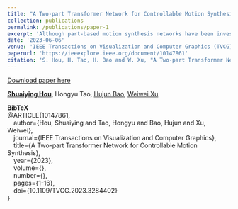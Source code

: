 ```yaml
---
title: "A Two-part Transformer Network for Controllable Motion Synthesis"
collection: publications
permalink: /publications/paper-1
excerpt: 'Although part-based motion synthesis networks have been investigated to reduce the complexity of modeling heterogeneous human motions, their computational cost remains prohibitive in interactive applications. To this end, we propose a novel two-part transformer network that aims to achieve high-quality, controllable motion synthesis results in real-time. Our network separates the skeleton into the upper and lower body parts, reducing the expensive cross-part fusion operations, and models the motions of each part separately through two streams of auto-regressive modules formed by multi-head attention layers. However, such a design might not sufficiently capture the correlations between the parts. We thus intentionally let the two parts share the features of the root joint and design a consistency loss to penalize the difference in the estimated root features and motions by these two auto-regressive modules, significantly improving the quality of synthesized motions. After training on our motion dataset, our network can synthesize a wide range of heterogeneous motions, like cartwheels and twists. Experimental and user study results demonstrate that our network is superior to state-of-the-art human motion synthesis networks in the quality of generated motions.'
date: '2023-06-06'
venue: 'IEEE Transactions on Visualization and Computer Graphics (TVCG)'
paperurl: 'https://ieeexplore.ieee.org/document/10147861'
citation: 'S. Hou, H. Tao, H. Bao and W. Xu, "A Two-part Transformer Network for Controllable Motion Synthesis," in IEEE Transactions on Visualization and Computer Graphics, doi: 10.1109/TVCG.2023.3284402.'
---
```


[Download paper here](https://ieeexplore.ieee.org/document/10147861)

<!-- Recommended citation: Your Name, You. (2010). "Paper Title Number 2." <i>Journal 1</i>. 1(2). -->
[**Shuaiying Hou**](https://houericsy.github.io/ShuaiyingHou/), Hongyu Tao, [Hujun Bao](http://www.cad.zju.edu.cn/home/bao/), [Weiwei Xu](http://www.cad.zju.edu.cn/home/weiweixu/weiweixu_en.htm)


**BibTeX**\
@ARTICLE{10147861,\
  &emsp;author={Hou, Shuaiying and Tao, Hongyu and Bao, Hujun and Xu, Weiwei},\
  &emsp;journal={IEEE Transactions on Visualization and Computer Graphics}, \
  &emsp;title={A Two-part Transformer Network for Controllable Motion Synthesis}, \
  &emsp;year={2023},\
  &emsp;volume={},\
  &emsp;number={},\
  &emsp;pages={1-16},\
  &emsp;doi={10.1109/TVCG.2023.3284402}\
  }